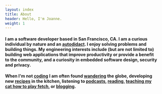 ```yaml
---
layout: index
title: About
header: Hello, I'm Joanne.
weight: 1
---
```


#### I am a software developer based in San Francisco, CA. I am a curious individual by nature and an **[autodidact][autodidact]**. I enjoy solving problems and building things. My engineering interests include (but are not limited to) building web applications that improve productivity or provide a benefit to the community, and a curiosity in embedded software design, security and privacy.
#### When I'm not **[coding][code]** I am often found **[wandering][travel]** the globe, developing new **[recipes][cook]** in the kitchen, listening to **[podcasts][podcasts]**, **[reading][read]**, **[teaching my cat how to play fetch][fetch]**, or **[blogging][blog]**.

[autodidact]: https://en.wikipedia.org/wiki/Autodidacticism
[code]: https://github.com/jttyeung
[travel]: /photography
[cook]: https://www.instagram.com/thefatso_ul/
[podcasts]: /podcasts
[read]: https://www.goodreads.com/user/show/22640972-joanne-yeung
[fetch]: /images/fetch.gif
[blog]: /blog
